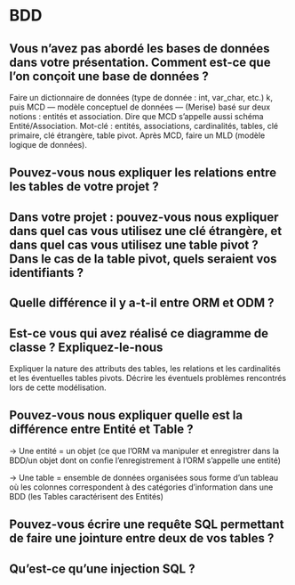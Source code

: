 # BDD

## Vous n’avez pas abordé les bases de données dans votre présentation. Comment est-ce que l’on conçoit une base de données ? 

Faire un dictionnaire de données (type de donnée : int, var_char, etc.) k, puis MCD — modèle conceptuel de données — (Merise) basé sur deux notions : entités et association. Dire que MCD s’appelle aussi schéma Entité/Association. Mot-clé : entités, associations, cardinalités, tables, clé primaire, clé étrangère, table pivot. Après MCD, faire un MLD (modèle logique de données).

## Pouvez-vous nous expliquer les relations entre les tables de votre projet ?

## Dans votre projet : pouvez-vous nous expliquer dans quel cas vous utilisez une clé étrangère, et dans quel cas vous utilisez une table pivot ? Dans le cas de la table pivot, quels seraient vos identifiants ?

## Quelle différence il y a-t-il entre ORM et ODM ?

## Est-ce vous qui avez réalisé ce diagramme de classe ? Expliquez-le-nous

Expliquer la nature des attributs des tables, les relations et les cardinalités et les éventuelles tables pivots. Décrire les éventuels problèmes rencontrés lors de cette modélisation.

## Pouvez-vous nous expliquer quelle est la différence entre Entité et Table ?

-> Une entité = un objet (ce que l’ORM va manipuler et enregistrer dans la BDD/un objet dont on confie l’enregistrement à l’ORM s’appelle une entité)

-> Une table = ensemble de données organisées sous forme d’un tableau où les colonnes correspondent à des catégories d’information dans une BDD (les Tables caractérisent des Entités)

## Pouvez-vous écrire une requête SQL permettant de faire une jointure entre deux de vos tables ?

## Qu’est-ce qu’une injection SQL ?
